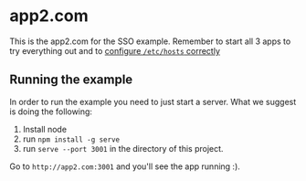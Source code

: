 # app2.com

This is the app2.com for the SSO example. Remember to start all 3 apps to try everything out and to [configure `/etc/hosts` correctly](https://github.com/auth0/auth0-sso-sample#running)

## Running the example

In order to run the example you need to just start a server. What we suggest is doing the following:

1. Install node
2. run `npm install -g serve`
3. run `serve --port 3001` in the directory of this project.

Go to `http://app2.com:3001` and you'll see the app running :).
